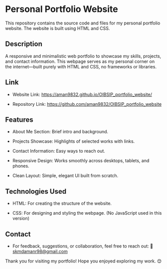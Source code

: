 # Personal Portfolio Website

This repository contains the source code and files for my personal portfolio website. The website is built using HTML and CSS.

## Description

A responsive and minimalistic web portfolio to showcase my skills, projects, and contact information. This webpage serves as my personal corner on the internet—built purely with HTML and CSS, no frameworks or libraries.

## Link
- Website Link:  https://aman9832.github.io/OIBSIP_portfolio_website/ 

- Repository Link:  https://github.com/aman9832/OIBSIP_portfolio_website

## Features

- About Me Section: Brief intro and background.

- Projects Showcase: Highlights of selected works with links.

- Contact Information: Easy ways to reach out.

- Responsive Design: Works smoothly across desktops, tablets, and phones.

- Clean Layout: Simple, elegant UI built from scratch.

## Technologies Used
- HTML: For creating the structure of the website.

- CSS: For designing and styling the webpage.
(No JavaScript used in this version)

## Contact
- For feedback, suggestions, or collaboration, feel free to reach out:
📧 skmdamanr98@gmail.com

Thank you for visiting my portfolio! Hope you enjoyed exploring my work. 😊
